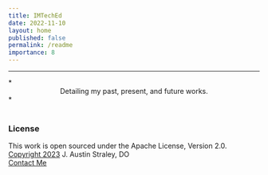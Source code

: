 ```yaml
---
title: IMTechEd
date: 2022-11-10
layout: home
published: false
permalink: /readme
importance: 8
---
```


<hr>
*<center>Detailing my past, present, and future works.</center>*
<br>
<br>

### License
This work is open sourced under the Apache License, Version 2.0. <br>
[Copyright 2023][1] J. Austin Straley, DO <br>
[Contact Me](mailto:imteched@gmail.com)<br>

[1]: /pages/disclaimer/
